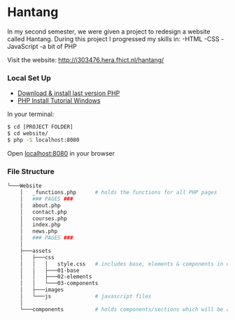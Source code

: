 # Hantang
In my second semester, we were given a project to redesign a website called Hantang. 
During this project I progressed my skills in:
-HTML 
-CSS 
-JavaScript
-a bit of PHP

Visit the website:
http://i303476.hera.fhict.nl/hantang/


### Local Set Up
- [Download & install last version PHP](https://www.php.net/downloads.php)
- [PHP Install Tutorial Windows](https://www.youtube.com/watch?v=iW0B9NTId2g)

In your terminal:
```bash
$ cd [PROJECT FOLDER]
$ cd website/
$ php -S localhost:8080
```
Open [localhost:8080](localhost:8080) in your browser

### File Structure
```bash
└───Website
    │   _functions.php      # holds the functions for all PHP pages
    │   ### PAGES ###
    │   about.php
    │   contact.php
    │   courses.php
    │   index.php
    │   news.php
    │   ### PAGES ###
    │
    ├───assets
    │   ├───css
    │   │   │   style.css   # includes base, elements & components in one CSS file
    │   │   ├───01-base
    │   │   ├───02-elements
    │   │   └───03-components
    │   ├───images
    │   └───js              # javascript files
    │
    └───components          # holds components/sections which will be added to multiple pages
```
